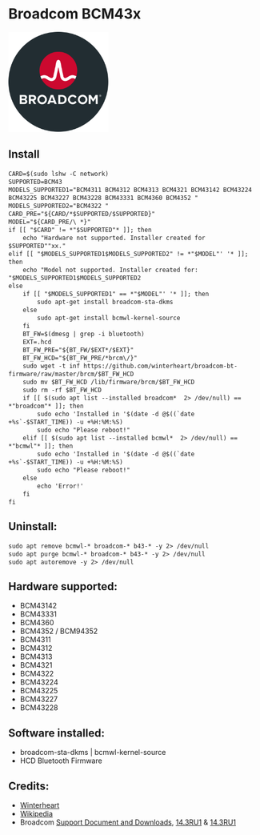 # Broadcom BCM43x
<img src="preview.svg" width="200">

## Install
```
CARD=$(sudo lshw -C network)
SUPPORTED=BCM43
MODELS_SUPPORTED1="BCM4311 BCM4312 BCM4313 BCM4321 BCM43142 BCM43224 BCM43225 BCM43227 BCM43228 BCM43331 BCM4360 BCM4352 "
MODELS_SUPPORTED2="BCM4322 "
CARD_PRE="${CARD/*$SUPPORTED/$SUPPORTED}"
MODEL="${CARD_PRE/\ *}"
if [[ "$CARD" != *"$SUPPORTED"* ]]; then
    echo "Hardware not supported. Installer created for $SUPPORTED""xx."
elif [[ "$MODELS_SUPPORTED1$MODELS_SUPPORTED2" != *"$MODEL"' '* ]]; then
    echo "Model not supported. Installer created for: "$MODELS_SUPPORTED1$MODELS_SUPPORTED2
else
    if [[ "$MODELS_SUPPORTED1" == *"$MODEL"' '* ]]; then
        sudo apt-get install broadcom-sta-dkms
    else
        sudo apt-get install bcmwl-kernel-source
    fi
    BT_FW=$(dmesg | grep -i bluetooth)
    EXT=.hcd
    BT_FW_PRE="${BT_FW/$EXT*/$EXT}"
    BT_FW_HCD="${BT_FW_PRE/*brcm\/}"
    sudo wget -t inf https://github.com/winterheart/broadcom-bt-firmware/raw/master/brcm/$BT_FW_HCD
    sudo mv $BT_FW_HCD /lib/firmware/brcm/$BT_FW_HCD
    sudo rm -rf $BT_FW_HCD
    if [[ $(sudo apt list --installed broadcom*  2> /dev/null) == *"broadcom"* ]]; then 
        sudo echo 'Installed in '$(date -d @$((`date +%s`-$START_TIME)) -u +%H:%M:%S)
        sudo echo "Please reboot!"    
    elif [[ $(sudo apt list --installed bcmwl*  2> /dev/null) == *"bcmwl"* ]]; then
        sudo echo 'Installed in '$(date -d @$((`date +%s`-$START_TIME)) -u +%H:%M:%S)
        sudo echo "Please reboot!"
    else
        echo 'Error!'
    fi
fi
```

## Uninstall:
```
sudo apt remove bcmwl-* broadcom-* b43-* -y 2> /dev/null
sudo apt purge bcmwl-* broadcom-* b43-* -y 2> /dev/null
sudo apt autoremove -y 2> /dev/null
```

## Hardware supported:
* BCM43142
* BCM43331
* BCM4360 
* BCM4352 / BCM94352
* BCM4311
* BCM4312
* BCM4313
* BCM4321
* BCM4322
* BCM43224
* BCM43225
* BCM43227
* BCM43228

## Software installed:
* broadcom-sta-dkms | bcmwl-kernel-source
* HCD Bluetooth Firmware

## Credits:
* [Winterheart](https://github.com/winterheart/broadcom-bt-firmware)
* [Wikipedia](https://upload.wikimedia.org/wikipedia/commons/0/06/Broadcom_Ltd_Logo.svg)
* Broadcom [Support Document and Downloads](http://www.broadcom.com/support/802.11/linux_sta.php), [14.3RU1](https://linux-repo.us.securitycloud.symantec.com/sep_linux/14.3RU1/supported_kernels.html) & [14.3RU1](https://linux-repo.us.securitycloud.symantec.com/sep_linux/14.3RU2/supported_kernels.html)
